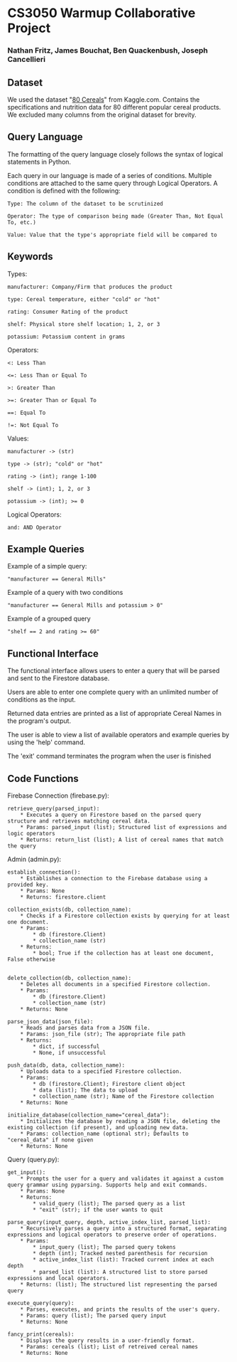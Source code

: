 # CS3050 Warmup Collaborative Project
### Nathan Fritz, James Bouchat, Ben Quackenbush, Joseph Cancellieri

## Dataset
We used the dataset "[80 Cereals](https://www.kaggle.com/datasets/crawford/80-cereals)" from Kaggle.com. Contains the specifications and nutrition data for 80 different popular cereal products. We excluded many columns from the original dataset for brevity.

## Query Language
The formatting of the query language closely follows the syntax of logical statements in Python.

Each query in our language is made of a series of conditions. Multiple conditions are attached to the same query through Logical Operators. A condition is defined with the following:
    
    Type: The column of the dataset to be scrutinized
    
    Operator: The type of comparison being made (Greater Than, Not Equal To, etc.)
    
    Value: Value that the type's appropriate field will be compared to

## Keywords
Types:
    
    manufacturer: Company/Firm that produces the product
    
    type: Cereal temperature, either "cold" or "hot"
    
    rating: Consumer Rating of the product
    
    shelf: Physical store shelf location; 1, 2, or 3
    
    potassium: Potassium content in grams

Operators:
    
    <: Less Than
    
    <=: Less Than or Equal To
    
    >: Greater Than
    
    >=: Greater Than or Equal To
    
    ==: Equal To
    
    !=: Not Equal To
    
Values:
    
    manufacturer -> (str)
    
    type -> (str); "cold" or "hot"
    
    rating -> (int); range 1-100
    
    shelf -> (int); 1, 2, or 3
    
    potassium -> (int); >= 0

Logical Operators:
    
    and: AND Operator

## Example Queries
Example of a simple query:

    "manufacturer == General Mills"

Example of a query with two conditions

    "manufacturer == General Mills and potassium > 0"

Example of a grouped query

    "shelf == 2 and rating >= 60"


## Functional Interface
The functional interface allows users to enter a query that will be parsed and sent to the Firestore database.

Users are able to enter one complete query with an unlimited number of conditions as the input. 

Returned data entries are printed as a list of appropriate Cereal Names in the program's output.

The user is able to view a list of available operators and example queries by using the 'help' command. 

The 'exit' command terminates the program when the user is finished

## Code Functions
Firebase Connection (firebase.py):

    retrieve_query(parsed_input):
        * Executes a query on Firestore based on the parsed query structure and retrieves matching cereal data.
        * Params: parsed_input (list); Structured list of expressions and logic operators
        * Returns: return_list (list); A list of cereal names that match the query

Admin (admin.py):
    
    establish_connection():
        * Establishes a connection to the Firebase database using a provided key.
        * Params: None
        * Returns: firestore.client
    
    collection_exists(db, collection_name):
        * Checks if a Firestore collection exists by querying for at least one document.
        * Params: 
            * db (firestore.Client)
            * collection_name (str)
        * Returns:
            * bool; True if the collection has at least one document, False otherwise


    delete_collection(db, collection_name):
        * Deletes all documents in a specified Firestore collection.
        * Params:
            * db (firestore.Client)
            * collection_name (str)
        * Returns: None

    parse_json_data(json_file):
        * Reads and parses data from a JSON file.
        * Params: json_file (str); The appropriate file path
        * Returns:
            * dict, if successful
            * None, if unsuccessful

    push_data(db, data, collection_name):
        * Uploads data to a specified Firestore collection.
        * Params:
            * db (firestore.Client); Firestore client object
            * data (list); The data to upload
            * collection_name (str); Name of the Firestore collection
        * Returns: None

    initialize_database(collection_name="cereal_data"):
        * Initializes the database by reading a JSON file, deleting the existing collection (if present), and uploading new data.
        * Params: collection_name (optional str); Defaults to "cereal_data" if none given
        * Returns: None

Query (query.py):

    get_input():
        * Prompts the user for a query and validates it against a custom query grammar using pyparsing. Supports help and exit commands.
        * Params: None
        * Returns:
            * valid_query (list); The parsed query as a list
            * "exit" (str); if the user wants to quit

    parse_query(input_query, depth, active_index_list, parsed_list):
        * Recursively parses a query into a structured format, separating expressions and logical operators to preserve order of operations.
        * Params: 
            * input_query (list); The parsed query tokens
            * depth (int); Tracked nested parenthesis for recursion
            * active_index_list (list): Tracked current index at each depth
            * parsed_list (list): A structured list to store parsed expressions and local operators.
        * Returns: (list); The structured list representing the parsed query

    execute_query(query):
        * Parses, executes, and prints the results of the user's query.
        * Params: query (list); The parsed query input
        * Returns: None

    fancy_print(cereals):
        * Displays the query results in a user-friendly format.
        * Params: cereals (list); List of retreived cereal names
        * Returns: None
